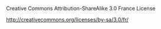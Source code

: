 Creative Commons Attribution-ShareAlike 3.0 France License

http://creativecommons.org/licenses/by-sa/3.0/fr/